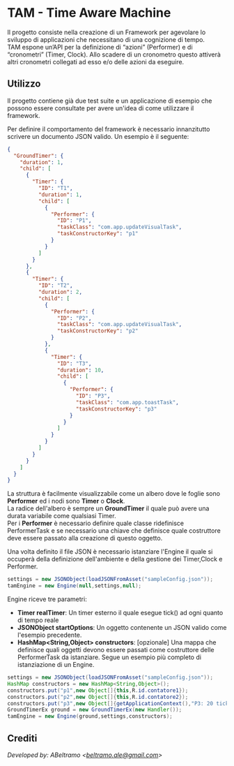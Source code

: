 TAM - Time Aware Machine
==========

Il progetto consiste nella creazione di un Framework per agevolare lo sviluppo di applicazioni che necessitano di una cognizione di tempo.  
TAM espone un’API per la definizione di “azioni” (Performer) e di “cronometri” (Timer, Clock). Allo scadere di un cronometro questo attiverà altri cronometri collegati ad esso e/o delle azioni da eseguire.

Utilizzo
-------

Il progetto contiene già due test suite e un applicazione di esempio che possono essere consultate per avere un'idea di come utilizzare il framework.  

Per definire il comportamento del framework è necessario innanzitutto scrivere un documento JSON valido. Un esempio è il seguente:
```json
{
  "GroundTimer": {
    "duration": 1,
    "child": [
      {
        "Timer": {
          "ID": "T1",
          "duration": 1,
          "child": [
            {
              "Performer": {
                "ID": "P1",
                "taskClass": "com.app.updateVisualTask",
                "taskConstructorKey": "p1"
              }
            }
          ]
        }
      },
      {
        "Timer": {
          "ID": "T2",
          "duration": 2,
          "child": [
            {
              "Performer": {
                "ID": "P2",
                "taskClass": "com.app.updateVisualTask",
                "taskConstructorKey": "p2"
              }
            },
            {
              "Timer": {
                "ID": "T3",
                "duration": 10,
                "child": [
                  {
                    "Performer": {
                      "ID": "P3",
                      "taskClass": "com.app.toastTask",
                      "taskConstructorKey": "p3"
                    }
                  }
                ]
              }
            }
          ]
        }
      }
    ]
  }
}
```
La struttura è facilmente visualizzabile come un albero dove le foglie sono **Performer** ed i nodi sono **Timer** o **Clock**.  
La radice dell'albero è sempre un **GroundTimer** il quale può avere una durata variabile come qualsiasi Timer.  
Per i **Performer** è necessario definire quale classe ridefinisce PerformerTask e se necessario una chiave che definisce quale costruttore deve essere passato alla creazione di questo oggetto.

Una volta definito il file JSON è necessario istanziare l'Engine il quale si occuperà della definizione dell'ambiente e della gestione dei Timer,Clock e Performer.
```java
settings = new JSONObject(loadJSONFromAsset("sampleConfig.json"));
tamEngine = new Engine(null,settings,null);
```
Engine riceve tre parametri:
* **Timer realTimer**: Un timer esterno il quale esegue tick() ad ogni quanto di tempo reale
* **JSONObject startOptions**: Un oggetto contenente un JSON valido come l'esempio precedente.
* **HashMap<String,Object> constructors**: [opzionale] Una mappa che definisce quali oggetti devono essere passati come costruttore delle PerformerTask da istanziare.
Segue un esempio più completo di istanziazione di un Engine.

```java
settings = new JSONObject(loadJSONFromAsset("sampleConfig.json"));
HashMap constructors = new HashMap<String,Object>();
constructors.put("p1",new Object[]{this,R.id.contatore1});
constructors.put("p2",new Object[]{this,R.id.contatore2});
constructors.put("p3",new Object[]{getApplicationContext(),"P3: 20 tick"});
GroundTimerEx ground = new GroundTimerEx(new Handler());
tamEngine = new Engine(ground,settings,constructors);
```
Crediti
-------
*Developed by: ABeltramo <[beltramo.ale@gmail.com](beltramo.ale@gmail.com)>*
	
